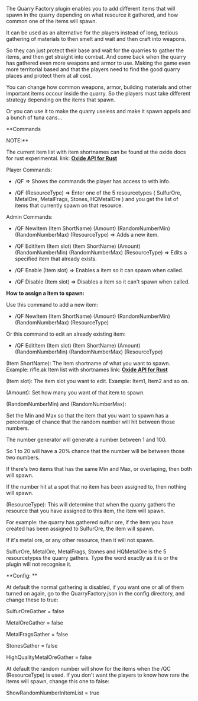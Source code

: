 The Quarry Factory plugin enables you to add different items that will spawn in the quarry depending on what resource it gathered, and how common one of the items will spawn.


It can be used as an alternative for the players instead of long, tedious gathering of materials to then smelt and wait and then craft into weapons.


So they can just protect their base and wait for the quarries to gather the items, and then get straight into combat. And come back when the quarry has gathered even more weapons and armor to use. Making the game even more territorial based and that the players need to find the good quarry places and protect them at all cost.


You can change how common weapons, armor, building materials and other important items occour inside the quarry. So the players must take different strategy depending on the items that spawn.


Or you can use it to make the quarry useless and make it spawn appels and a bunch of tuna cans...

**Commands


NOTE:**

The current item list with item shortnames can be found at the oxide docs for rust experimental. link: [**Oxide API for Rust**](http://docs.oxidemod.org/rust/#item-list)


Player Commands:


- /QF => Shows the commands the player has access to with info.

- /QF (ResourceType) => Enter one of the 5 resourcetypes ( SulfurOre, MetalOre, MetalFrags, Stones, HQMetalOre ) and you get the list of items that currently spawn on that resource.


Admin Commands:


- /QF NewItem (Item ShortName) (Amount) (RandomNumberMin) (RandomNumberMax) (ResourceType) => Adds a new item.

- /QF EditItem (Item slot) (Item ShortName) (Amount)(RandomNumberMin) (RandomNumberMax) (ResourceType) => Edits a specified item that already exists.

- /QF Enable (Item slot) => Enables a item so it can spawn when called.

- /QF Disable (Item slot) => Disables a item so it can't spawn when called.

**How to assign a item to spawn:**


Use this command to add a new item:


- /QF NewItem (Item ShortName) (Amount) (RandomNumberMin) (RandomNumberMax) (ResourceType)


Or this command to edit an already existing item:


- /QF EditItem (Item slot) (Item ShortName) (Amount)(RandomNumberMin) (RandomNumberMax) (ResourceType)


(Item ShortName): The item shortname of what you want to spawn. Example: rifle.ak Item list with shortnames link: [**Oxide API for Rust**](http://docs.oxidemod.org/rust/#item-list)


(Item slot): The item slot you want to edit. Example: Item1, Item2 and so on.


(Amount): Set how many you want of that item to spawn.


(RandomNumberMin) and (RandomNumberMax):


Set the Min and Max so that the item that you want to spawn has a percentage of chance that the random number will hit between those numbers.


The number generator will generate a number between 1 and 100.


So 1 to 20 will have a 20% chance that the number will be between those two numbers.


If there's two items that has the same Min and Max, or overlaping, then both will spawn.


If the number hit at a spot that no item has been assigned to, then nothing will spawn.


(ResourceType): This will determine that when the quarry gathers the resource that you have assigned to this item, the item will spawn.


For example: the quarry has gathered sulfur ore, if the item you have created has been assigned to SulfurOre, the item will spawn.


If it's metal ore, or any other resource, then it will not spawn.


SulfurOre, MetalOre, MetalFrags, Stones and HQMetalOre is the 5 resourcetypes the quarry gathers. Type the word exactly as it is or the plugin will not recognise it.

**Config:
**

At default the normal gathering is disabled, if you want one or all of them turned on again, go to the QuarryFactory.json in the config directory, and change these to true:


SulfurOreGather = false

MetalOreGather = false

MetalFragsGather = false

StonesGather = false

HighQualityMetalOreGather = false


At default the random number will show for the items when the /QC (ResourceType) is used. If you don't want the players to know how rare the items will spawn, change this one to false:


ShowRandomNumberInItemList = true